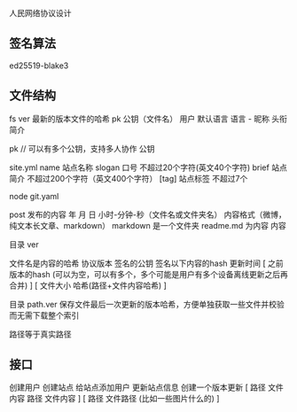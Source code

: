 人民网络协议设计

## 签名算法

ed25519-blake3

## 文件结构

fs
  ver 最新的版本文件的哈希
  pk
    公钥（文件名）
      用户
        默认语言
        语言 - 昵称
      头衔
      简介

pk // 可以有多个公钥，支持多人协作
  公钥

site.yml
  name 站点名称
  slogan 口号 不超过20个字符(英文40个字符)
  brief 站点简介 不超过200个字符（英文400个字符）
  [tag] 站点标签 不超过7个

node
  git.yaml

post 发布的内容
  年
    月
      日
        小时-分钟-秒（文件名或文件夹名）
          内容格式（微博，纯文本长文章、markdown）
            markdown 是一个文件夹
              readme.md 为内容
          内容

目录 ver

  文件名是内容的哈希
    协议版本
    签名的公钥
    签名以下内容的hash
    更新时间
    [
      之前版本的hash (可以为空，可以有多个，多个可能是用户有多个设备离线更新之后再合并)
    ]
    [
      文件大小
      哈希(路径+文件内容哈希)
    ]


目录 path.ver 保存文件最后一次更新的版本哈希，方便单独获取一些文件并校验而无需下载整个索引

  路径等于真实路径

## 接口

创建用户
创建站点
给站点添加用户
更新站点信息
创建一个版本更新
  [
    路径 文件内容
    路径 文件内容
  ]
  [
    路径 文件路径 (比如一些图片什么的)
  ]


